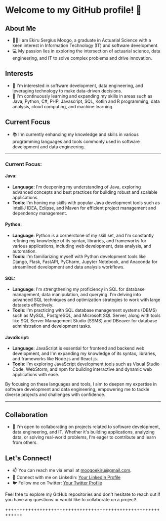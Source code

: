 # Welcome to my GitHub profile! 👋
## About Me
- 👨‍💼 I am Ekiru Sergius Moogo, a graduate in Actuarial Science with a keen interest in Information Technology (IT) and software development.
- 💻 My passion lies in exploring the intersection of actuarial science, data engineering, and IT to solve complex problems and drive innovation.

## Interests
- 👀 I'm interested in software development, data engineering, and leveraging technology to make data-driven decisions.
- 🌱 I'm continuously learning and expanding my skills in areas such as Java, Python, C#, PHP, Javascript, SQL, Kotlin and R programming, data analysis, cloud computing, and machine learning.

## Current Focus
- 📚 I'm currently enhancing my knowledge and skills in various programming languages and tools commonly used in software development and data engineering.
__________________________________________________________________________________________________________________________________________________________________________________________________
### Current Focus:

#### Java:
- **Language**: I'm deepening my understanding of Java, exploring advanced concepts and best practices for building robust and scalable applications.
- **Tools**: I'm honing my skills with popular Java development tools such as IntelliJ IDEA, Eclipse, and Maven for efficient project management and dependency management.

#### Python:
- **Language**: Python is a cornerstone of my skill set, and I'm constantly refining my knowledge of its syntax, libraries, and frameworks for various applications, including web development, data analysis, and automation.
- **Tools**: I'm familiarizing myself with Python development tools like Django, Flask, FastAPI, PyCharm, Jupyter Notebook, and Anaconda for streamlined development and data analysis workflows.

#### SQL:
- **Language**: I'm strengthening my proficiency in SQL for database management, data manipulation, and querying. I'm delving into advanced SQL techniques and optimization strategies to work with large datasets effectively.
- **Tools**: I'm practicing with SQL database management systems (DBMS) such as MySQL, PostgreSQL, and Microsoft SQL Server, along with tools like SQL Server Management Studio (SSMS) and DBeaver for database administration and development tasks.

#### JavaScript:
- **Language**: JavaScript is essential for frontend and backend web development, and I'm expanding my knowledge of its syntax, libraries, and frameworks like Node.js and React.js.
- **Tools**: I'm exploring JavaScript development tools such as Visual Studio Code, WebStorm, and npm for building interactive and dynamic web applications with ease.

By focusing on these languages and tools, I aim to deepen my expertise in software development and data engineering, empowering me to tackle diverse projects and challenges with confidence.
______________________________________________________________________________________________________________________________________________________________________________________________________________________________

## Collaboration
- 💞️ I'm open to collaborating on projects related to software development, data engineering, and IT. Whether it's building applications, analyzing data, or solving real-world problems, I'm eager to contribute and learn from others.

## Let's Connect!
- 📫 You can reach me via email at [moogoekiru@gmail.com](mailto:moogoekiru@gmail.com).
- 🔗 Connect with me on LinkedIn: [Your LinkedIn Profile](https://www.linkedin.com/in/your-profile/)
- 🐦 Follow me on Twitter: [Your Twitter Profile](https://twitter.com/your-twitter-profile)

Feel free to explore my GitHub repositories and don't hesitate to reach out if you have any questions or would like to collaborate on a project!




<!---
👋 Hi, I’m @sergiusmoogo
- 👀 I’m interested in software development, Data engineering and Information Technology.
- 🌱 I’m currently learning ...
- 💞️ I’m looking to collaborate on ...
- 📫 How to reach me ...
--->

<!---
sergiusmoogo/sergiusmoogo is a ✨ special ✨ repository because its `README.md` (this file) appears on your GitHub profile.
You can click the Preview link to take a look at your changes.
--->
++++++++++++++++++++++++++++++++++++++++++++++++++++++++++++
